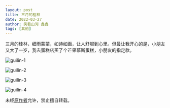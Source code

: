 ```yaml
---
layout: post
title: 三月的桂林
date: 2022-03-27
author: 笑看山河 鑫鑫
tags: [其他]
---
```


三月的桂林，细雨蒙蒙，如诗如画，让人舒服到心里。但最让我开心的是，小朋友又大了一岁，我去蛋糕店买了个芒果慕斯蛋糕，小朋友的指定款。

<!-- more -->

![guilin-1](https://images.xilong.tk/guilin-1.jpg)

![guilin-2](https://images.xilong.tk/guilin-2.jpg)

![guilin-3](https://images.xilong.tk/guilin-3.jpg)

![guilin-4](https://images.xilong.tk/guilin-4.jpg)

未经[原作者](mailto:reprint@xilong.tk)允许，禁止擅自转载。